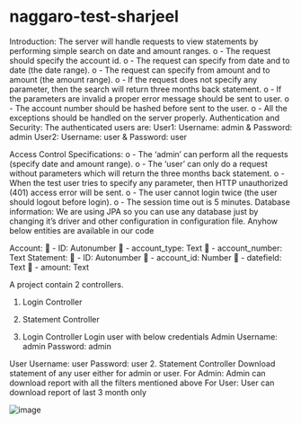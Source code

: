 # naggaro-test-sharjeel

Introduction: 
The server will handle requests to view statements by performing simple search on date and amount ranges. 
o	-  The request should specify the account id. 
o	-  The request can specify from date and to date (the date range). 
o	-  The request can specify from amount and to amount (the amount range). 
o	-  If the request does not specify any parameter, then the search will return three months 
back statement. 
o	-  If the parameters are invalid a proper error message should be sent to user. 
o	-  The account number should be hashed before sent to the user. 
o	-  All the exceptions should be handled on the server properly. 
Authentication and Security: 
The authenticated users are:
User1: Username: admin & Password: admin 
User2: Username: user & Password: user 

Access Control Specifications: 
o	-  The ‘admin’ can perform all the requests (specify date and amount range). 
o	-  The ‘user’ can only do a request without parameters which will return the three months 
back statement. 
o	-  When the test user tries to specify any parameter, then HTTP unauthorized (401) access 
error will be sent. 
o	-  The user cannot login twice (the user should logout before login). 
o	-  The session time out is 5 minutes. 
Database information: 
We are using JPA so you can use any database just by changing it’s driver and other configuration in configuration file.
Anyhow below entities are available in our code

Account: 
	-  ID: Autonumber 
	-  account_type: Text 
	-  account_number: Text 
Statement: 
	-  ID: Autonumber 
	-  account_id: Number 
	-  datefield: Text 
	-  amount: Text 


A project contain 2 controllers.
1.	Login Controller
2.	Statement Controller

1.	Login Controller
Login user with below credentials
Admin
Username: admin
Password: admin

User
Username: user
Password: user
2.	Statement Controller
Download statement of any user either for admin or user.
For Admin:
	Admin can download report with all the filters mentioned above
For User:
	User can download report of last 3 month only
	
![image](https://github.com/sharjeelzaazmi1/naggaro-test-sharjeel/assets/130983554/7b39b345-aeb7-49ae-8f44-92ad3131daea)

